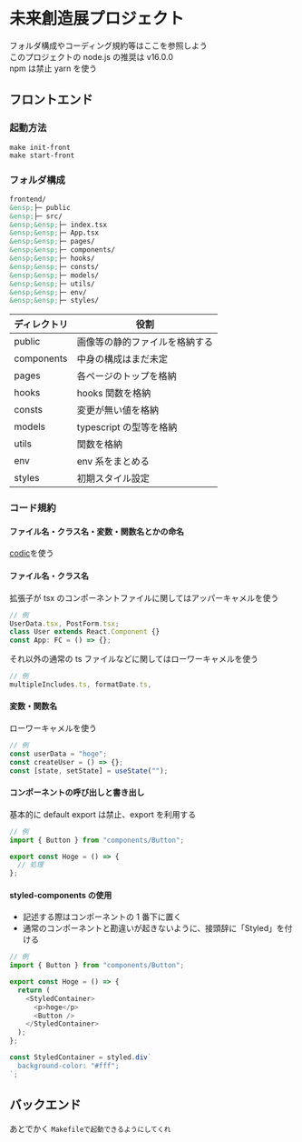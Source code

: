 # 未来創造展プロジェクト

フォルダ構成やコーディング規約等はここを参照しよう</br>
このプロジェクトの node.js の推奨は v16.0.0</br>
npm は禁止 yarn を使う

## フロントエンド

### 起動方法

`make init-front`</br>
`make start-front`

### フォルダ構成

```md
frontend/
&ensp;├─ public
&ensp;├─ src/
&ensp;&ensp;├─ index.tsx
&ensp;&ensp;├─ App.tsx
&ensp;&ensp;├─ pages/
&ensp;&ensp;├─ components/
&ensp;&ensp;├─ hooks/
&ensp;&ensp;├─ consts/
&ensp;&ensp;├─ models/
&ensp;&ensp;├─ utils/
&ensp;&ensp;├─ env/
&ensp;&ensp;├─ styles/
```

| ディレクトリ | 役割                           |
| ------------ | ------------------------------ |
| public       | 画像等の静的ファイルを格納する |
| components   | 中身の構成はまだ未定           |
| pages        | 各ページのトップを格納         |
| hooks        | hooks 関数を格納               |
| consts       | 変更が無い値を格納             |
| models       | typescript の型等を格納        |
| utils        | 関数を格納                     |
| env          | env 系をまとめる               |
| styles       | 初期スタイル設定               |

### コード規約

#### ファイル名・クラス名・変数・関数名とかの命名

[codic](https://codic.jp/engine)を使う

#### ファイル名・クラス名

拡張子が tsx のコンポーネントファイルに関してはアッパーキャメルを使う

```js
// 例
UserData.tsx, PostForm.tsx;
class User extends React.Component {}
const App: FC = () => {};
```

それ以外の通常の ts ファイルなどに関してはローワーキャメルを使う

```js
// 例
multipleIncludes.ts, formatDate.ts,
```

#### 変数・関数名

ローワーキャメルを使う

```js
// 例
const userData = "hoge";
const createUser = () => {};
const [state, setState] = useState("");
```

#### コンポーネントの呼び出しと書き出し

基本的に default export は禁止、export を利用する

```js
// 例
import { Button } from "components/Button";

export const Hoge = () => {
  // 処理
};
```

#### styled-components の使用

- 記述する際はコンポーネントの 1 番下に置く
- 通常のコンポーネントと勘違いが起きないように、接頭辞に「Styled」を付ける

```js
// 例
import { Button } from "components/Button";

export const Hoge = () => {
  return (
    <StyledContainer>
      <p>hoge</p>
      <Button />
    </StyledContainer>
  );
};

const StyledContainer = styled.div`
  background-color: "#fff";
`;
```

## バックエンド

あとでかく
`Makefileで起動できるようにしてくれ`
